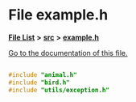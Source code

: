 
# File example.h

[**File List**](files.md) **>** [**src**](dir_68267d1309a1af8e8297ef4c3efbcdba.md) **>** [**example.h**](example_8h.md)

[Go to the documentation of this file.](example_8h.md) 


````cpp

#include "animal.h"
#include "bird.h"
#include "utils/exception.h"

````

